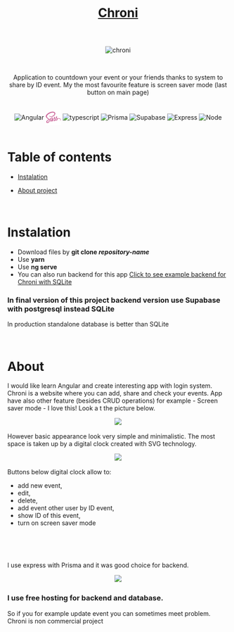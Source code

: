 # <p align="center">[Chroni](https://chroni.vercel.app/home)</p>

<br />


<p align="center"> <img src="https://user-images.githubusercontent.com/77500425/204862858-605c23b1-69da-4b2b-990d-e4284424fca0.png" title="chroni" alt="chroni"/></p>

<br />

<p align="center">Application to countdown your event or your friends thanks to system to share by ID event. My the most favourite feature is screen saver mode (last button on main page) </p>

<br />

<div align="center">

<img src="https://user-images.githubusercontent.com/77500425/204867272-17860be0-4cab-4283-9519-d2849d89ebac.png" alt="Angular" height="50"  align="center" title="Angular"/>
<img src="https://raw.githubusercontent.com/devicons/devicon/master/icons/sass/sass-original.svg" alt="sass"  height="35" align="center"/>

<img src="https://user-images.githubusercontent.com/77500425/161311954-e03613e7-54b2-4d1b-ac2e-559f8c1e9f2d.png" alt="typescript" height="50"  align="center" title="TS"/>
<img src="https://user-images.githubusercontent.com/77500425/204864719-c2ed036c-184d-4c22-b031-6aafd9361241.png" alt="Prisma" height="50"  align="center" title="Prisma"/>
<img src="https://user-images.githubusercontent.com/77500425/204864874-c9c0b991-8b77-4bed-afe4-0327e9802094.png" alt="Supabase" height="50"  align="center" title="Supabase"/>
<img src="https://user-images.githubusercontent.com/77500425/204865417-73772b7c-a17d-4a85-85ea-462bd723f13f.png" alt="Express" height="50"  align="center" title="ExpressJS"/>


<img src="https://user-images.githubusercontent.com/77500425/161312763-dd21dc88-2b1a-4a66-896b-8ce02e0c6a8c.png" alt="Node"  height="50" align="center"/>

</div>

<br />

# Table of contents
* [Instalation](#instalation)

* [About project](#about)





<br />

# Instalation
- Download files by **git clone _repository-name_**
- Use **yarn**
- Use **ng serve**
- You can also run backend for this app [Click to see example backend for Chroni with SQLite](https://github.com/Piotrko64/node_auth-exercise)


### In final version of this project backend version use Supabase with postgresql instead SQLite
In production standalone database is better than SQLite 


<br />

# About 

I would like learn Angular and create interesting app with login system. Chroni is a website where you can add, share and check your events. App have also other feature (besides CRUD operations) for example - Screen saver mode - I love this! Look a t the picture below.
<p align="center"> <img height="400" src="https://user-images.githubusercontent.com/77500425/204868292-025e10aa-6e32-4ce2-9e0e-6aa7c1498eee.jpg"/><p>


However basic appearance look very simple and minimalistic. The most space is taken up by a digital clock created with SVG technology.

<p align="center"> <img height="400" src="https://user-images.githubusercontent.com/77500425/204869815-631514e5-9409-4a64-9d9b-7f4321b9d439.png"/><p>

Buttons below digital clock allow to: 
- add new event,
- edit,
- delete,
- add event other user by ID event,
- show ID of this event,
- turn on screen saver mode

<br>
<br>
<br>

I use express with Prisma and it was good choice for backend. 

<p align="center"> <img height="400" src="https://user-images.githubusercontent.com/77500425/204870140-f37d18a2-72ff-46a6-86af-e0b54240f823.png"/><p>

### I use free hosting for backend and database.
So if you for example update event you can sometimes meet problem. Chroni is non commercial project


